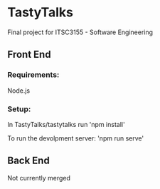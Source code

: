 # TastyTalks
Final project for ITSC3155 - Software Engineering

## Front End
### Requirements:
Node.js
### Setup: 
In TastyTalks/tastytalks run
'npm install'

To run the devolpment server:
'npm run serve'


## Back End
Not currently merged